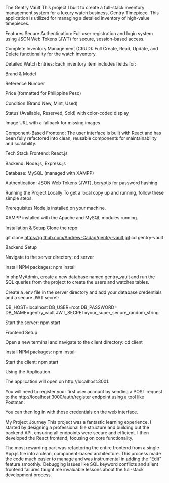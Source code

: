 The Gentry Vault
This project I built to create a full-stack inventory management system for a luxury watch business, Gentry Timepiece. This application is utilized for managing a detailed inventory of high-value timepieces.

Features
Secure Authentication: Full user registration and login system using JSON Web Tokens (JWT) for secure, session-based access.

Complete Inventory Management (CRUD): Full Create, Read, Update, and Delete functionality for the watch inventory.

Detailed Watch Entries: Each inventory item includes fields for:

Brand & Model

Reference Number

Price (formatted for Philippine Peso)

Condition (Brand New, Mint, Used)

Status (Available, Reserved, Sold) with color-coded display

Image URL with a fallback for missing images

Component-Based Frontend: The user interface is built with React and has been fully refactored into clean, reusable components for maintainability and scalability.

Tech Stack
Frontend: React.js

Backend: Node.js, Express.js

Database: MySQL (managed with XAMPP)

Authentication: JSON Web Tokens (JWT), bcryptjs for password hashing

Running the Project Locally
To get a local copy up and running, follow these simple steps.

Prerequisites
Node.js installed on your machine.

XAMPP installed with the Apache and MySQL modules running.

Installation & Setup
Clone the repo

git clone https://github.com/Andrew-Cadag/gentry-vault.git
cd gentry-vault

Backend Setup

Navigate to the server directory: cd server

Install NPM packages: npm install

In phpMyAdmin, create a new database named gentry_vault and run the SQL queries from the project to create the users and watches tables.

Create a .env file in the server directory and add your database credentials and a secure JWT secret:

DB_HOST=localhost
DB_USER=root
DB_PASSWORD=
DB_NAME=gentry_vault
JWT_SECRET=your_super_secure_random_string

Start the server: npm start

Frontend Setup

Open a new terminal and navigate to the client directory: cd client

Install NPM packages: npm install

Start the client: npm start

Using the Application

The application will open on http://localhost:3001.

You will need to register your first user account by sending a POST request to the http://localhost:3000/auth/register endpoint using a tool like Postman.

You can then log in with those credentials on the web interface.

My Project Journey
This project was a fantastic learning experience. I started by designing a professional file structure and building out the backend API, ensuring all endpoints were secure and efficient. I then developed the React frontend, focusing on core functionality.

The most rewarding part was refactoring the entire frontend from a single App.js file into a clean, component-based architecture. This process made the code much easier to manage and was instrumental in adding the "Edit" feature smoothly. Debugging issues like SQL keyword conflicts and silent frontend failures taught me invaluable lessons about the full-stack development process.